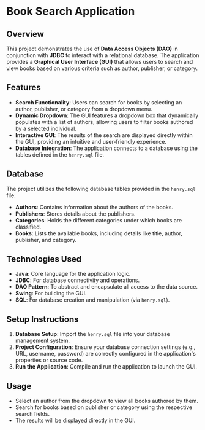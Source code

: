 # Book Search Application

## Overview

This project demonstrates the use of **Data Access Objects (DAO)** in conjunction with **JDBC** to interact with a relational database. The application provides a **Graphical User Interface (GUI)** that allows users to search and view books based on various criteria such as author, publisher, or category.

## Features

- **Search Functionality**: Users can search for books by selecting an author, publisher, or category from a dropdown menu.
- **Dynamic Dropdown**: The GUI features a dropdown box that dynamically populates with a list of authors, allowing users to filter books authored by a selected individual.
- **Interactive GUI**: The results of the search are displayed directly within the GUI, providing an intuitive and user-friendly experience.
- **Database Integration**: The application connects to a database using the tables defined in the `henry.sql` file.

## Database

The project utilizes the following database tables provided in the `henry.sql` file:

- **Authors**: Contains information about the authors of the books.
- **Publishers**: Stores details about the publishers.
- **Categories**: Holds the different categories under which books are classified.
- **Books**: Lists the available books, including details like title, author, publisher, and category.

## Technologies Used

- **Java**: Core language for the application logic.
- **JDBC**: For database connectivity and operations.
- **DAO Pattern**: To abstract and encapsulate all access to the data source.
- **Swing**: For building the GUI.
- **SQL**: For database creation and manipulation (via `henry.sql`).

## Setup Instructions

1. **Database Setup**: Import the `henry.sql` file into your database management system.
2. **Project Configuration**: Ensure your database connection settings (e.g., URL, username, password) are correctly configured in the application's properties or source code.
3. **Run the Application**: Compile and run the application to launch the GUI.

## Usage

- Select an author from the dropdown to view all books authored by them.
- Search for books based on publisher or category using the respective search fields.
- The results will be displayed directly in the GUI.
